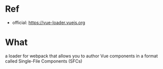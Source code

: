 # Ref
- official: <https://vue-loader.vuejs.org>

# What

a loader for webpack that allows you to author Vue components in a format called Single-File Components (SFCs)

